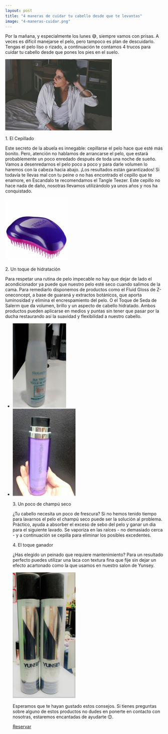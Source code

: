 ```yaml
---
layout: post
title: "4 maneras de cuidar tu cabello desde que te levantas"
image: "4-maneras-cuidar.png"
---
```


<article class="container mod-row">
 <div class="container-item-text-left">
  <p>
   Por la mañana, y especialmente los lunes 😅, siempre vamos con prisas. A veces es difícil manejarse el pelo, pero tampoco es plan de descuidarlo. Tengas el pelo liso o rizado, a continuación te contamos 4 trucos para cuidar tu cabello desde que pones los pies en el suelo.
  </p>
  </div>
  <div>
     <img src="img/cuidado-pelo-manana.jpg" width="340" height="auto" alt="4 maneras de cuidar tu cabello desde que te levantas peluquería Escándalo">
  </div>
  <p>
   1. El Cepillado
  </p>
  <p>
   Este secreto de la abuela es innegable: cepillarse el pelo hace que esté más bonito. Pero, atención no hablamos de arrancarse el pelo, que estará probablemente un poco enredado después de toda una noche de sueño. Vamos a desenredarnos el pelo poco a poco y para darle volumen lo haremos con la cabeza hacia abajo. ¡Los resultados están garantizados! Si todavía te llevas mal con tu peine o no has encontrado el cepillo que te enamore, en Escandalo te recomendamos el Tangle Teezer. Este cepillo no hace nada de daño, nosotras llevamos utilizándolo ya unos años y nos ha conquistado.
  </p>
  <div>
     <img src="img/cepillo-tangle-teezer.png" width="200" height="auto" alt="cepillo tangle teezer peluquería Escándalo">
  </div>
  <p>
   2. Un toque de hidratación
   </p>
   <p>
   Para respetar una rutina de pelo impecable no hay que dejar de lado el acondicionador ya puede que nuestro pelo esté seco cuando salimos de la cama. Para remediarlo disponemos de productos como el Fluid Gloss de Z-oneconcept, a base de guaraná y extractos botánicos, que aporta luminosidad y elimina el encrespamiento del pelo. O el Toque de Seda de Salerm que da volumen, brillo y un aspecto de cabello hidratado.
   Ambos productos pueden aplicarse en medios y puntas sin tener que pasar por la ducha restaurando así la suavidad y flexibilidad a nuestro cabello.
   </p>
   <ul class="container mod-row">
     <li><img src="img/salerm2.jpeg" width="170" height="auto" alt="Toque de Seda de Salerm peluqueria Escándalo"></li>
     <li><img src="img/fluid-gloss-z-oneconcept.jpeg" width="200" height="auto" alt="Fluid Gloss de Z-oneconcept peluquería Escándalo"></li>   
   <p>
   3. Un poco de  champú seco
   </p>
   <p>
   ¿Tu cabello necesita un poco de frescura? Si no hemos tenido tiempo para lavarnos el pelo el champú seco puede ser la solución al problema. Práctico, ayuda a absorber el exceso de sebo del pelo y ganar un dia para el siguiente lavado. Se vaporiza en las raíces - no demasiado cerca - y a continuación se cepilla para eliminar los posibles excedentes.
   </p>
   <p>
   4. El toque ganador
   </p>
   <p>
   ¿Has elegido un peinado que requiere mantenimiento? Para un resultado perfecto puedes utilizar una laca con textura fina que fije sin dejar un efecto acartonado como la que usamos en nuestro salon de Yunsey.
   </p>
   <div>
      <img src="img/laca-yunsey.jpg" width="200" height="auto" alt="4 maneras de cuidar tu cabello desde que te levantas peluquería Escándalo">
   </div>
   <p>
   Esperamos que te hayan gustado estos consejos. Si tienes preguntas sobre alguno de estos productos no dudes en ponerte en contacto con nosotras, estaremos encantadas de ayudarte 😊.
   </p>
   <a class="button" href="{{ site.url }}/formulario">Reservar</a>
